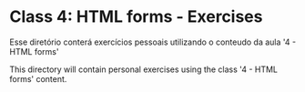 # Class 4: HTML forms - Exercises

Esse diretório conterá exercícios pessoais utilizando o conteudo da aula '4 - HTML forms'

This directory will contain personal exercises using the class '4 - HTML forms' content.
